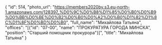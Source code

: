 {
    "id": 514,
    "photo_url": "https://members2020by.s3.eu-north-1.amazonaws.com/128397_%D0%9C%D0%B8%D1%85%D0%B0%D0%B9%D0%BB%D0%BE%D0%B2%D0%B0%D0%A2%D0%B0%D1%82%D1%8C%D1%8F%D0%BD%D0%B0",
    "full_name": "Михайлова Татьяна",
    "offices": "[{\"id\": \"07-00\", \"name\": \"ПРОКУРАТУРА ГОРОДА МИНСКА\", \"position\": \"Старший помощник прокурора\"}]",
    "title": "Михайлова Татьяна"
}